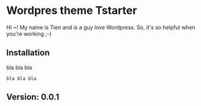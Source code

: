 # Wordpres theme Tstarter

Hi ~! My name is Tien and is a guy love Wordpress. So, it's so helpful when you're working ;-)

## Installation 

bla bla bla 

```
bla bla bla
```

## Version: 0.0.1